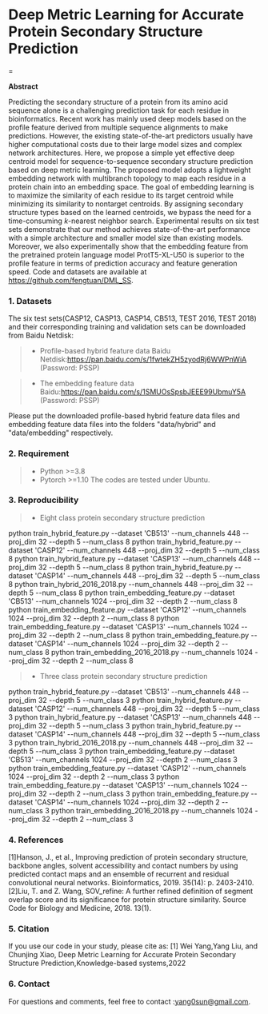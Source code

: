 
# Deep Metric Learning for Accurate Protein Secondary Structure Prediction
=

**Abstract**
<br>

Predicting the secondary structure of a protein from its amino acid sequence alone is a challenging prediction task for each residue in bioinformatics. Recent work has mainly used deep models based on the profile feature derived from multiple sequence alignments to make predictions. However, the existing state-of-the-art predictors usually have higher computational costs due to their large model sizes and complex network architectures. Here, we propose a simple yet effective deep centroid model for sequence-to-sequence secondary structure prediction based on deep metric learning. The proposed model adopts a lightweight embedding network with multibranch topology to map each residue in a protein chain into an embedding space. The goal of embedding learning is to maximize the similarity of each residue to its target centroid while minimizing its similarity to nontarget centroids. By assigning secondary structure types based on the learned centroids, we bypass the need for a time-consuming *k*-nearest neighbor search. Experimental results on six test sets demonstrate that our method achieves state-of-the-art performance with a simple architecture and smaller model size than existing models. Moreover, we also experimentally show that the embedding feature from the pretrained protein language model ProtT5-XL-U50 is superior to the profile feature in terms of prediction accuracy and feature generation speed. Code and datasets are available at https://github.com/fengtuan/DML_SS.


### 1. Datasets

The six test sets(CASP12, CASP13, CASP14, CB513, TEST 2016, TEST 2018) and their corresponding training and validation sets can be downloaded from Baidu Netdisk:

> * Profile-based hybrid feature data 
Baidu Netdisk:https://pan.baidu.com/s/1fwtekZH5zyodRj6WWPnWiA (Password: PSSP)  


> * The embedding feature data  
Baidu:https://pan.baidu.com/s/1SMUOsSpsbJEEE99UbmuY5A (Password: PSSP)  

Please put the downloaded profile-based hybrid feature data files and embedding feature data files into the folders "data/hybrid" and "data/embedding" respectively. 

### 2. Requirement
> * Python >=3.8  
> * Pytorch >=1.10
The codes are tested under Ubuntu. 

### 3. Reproducibility
> * Eight class protein secondary structure prediction

python train_hybrid_feature.py --dataset 'CB513' --num_channels 448 --proj_dim 32 --depth 5 --num_class 8
python train_hybrid_feature.py --dataset 'CASP12' --num_channels 448 --proj_dim 32 --depth 5 --num_class 8
python train_hybrid_feature.py --dataset 'CASP13' --num_channels 448 --proj_dim 32 --depth 5 --num_class 8
python train_hybrid_feature.py --dataset 'CASP14' --num_channels 448 --proj_dim 32 --depth 5 --num_class 8
python train_hybrid_2016_2018.py --num_channels 448 --proj_dim 32 --depth 5 --num_class 8
python train_embedding_feature.py --dataset 'CB513' --num_channels 1024 --proj_dim 32 --depth 2 --num_class 8
python train_embedding_feature.py --dataset 'CASP12' --num_channels 1024 --proj_dim 32 --depth 2 --num_class 8
python train_embedding_feature.py --dataset 'CASP13' --num_channels 1024 --proj_dim 32 --depth 2 --num_class 8
python train_embedding_feature.py --dataset 'CASP14' --num_channels 1024 --proj_dim 32 --depth 2 --num_class 8
python train_embedding_2016_2018.py --num_channels 1024 --proj_dim 32 --depth 2 --num_class 8

> * Three class protein secondary structure prediction

python train_hybrid_feature.py --dataset 'CB513' --num_channels 448 --proj_dim 32 --depth 5 --num_class 3
python train_hybrid_feature.py --dataset 'CASP12' --num_channels 448 --proj_dim 32 --depth 5 --num_class 3
python train_hybrid_feature.py --dataset 'CASP13' --num_channels 448 --proj_dim 32 --depth 5 --num_class 3
python train_hybrid_feature.py --dataset 'CASP14' --num_channels 448 --proj_dim 32 --depth 5 --num_class 3
python train_hybrid_2016_2018.py --num_channels 448 --proj_dim 32 --depth 5 --num_class 3
python train_embedding_feature.py --dataset 'CB513' --num_channels 1024 --proj_dim 32 --depth 2 --num_class 3
python train_embedding_feature.py --dataset 'CASP12' --num_channels 1024 --proj_dim 32 --depth 2 --num_class 3
python train_embedding_feature.py --dataset 'CASP13' --num_channels 1024 --proj_dim 32 --depth 2 --num_class 3
python train_embedding_feature.py --dataset 'CASP14' --num_channels 1024 --proj_dim 32 --depth 2 --num_class 3
python train_embedding_2016_2018.py --num_channels 1024 --proj_dim 32 --depth 2 --num_class 3

### 4. References
[1]Hanson, J., et al., Improving prediction of protein secondary structure, backbone angles, solvent accessibility and contact numbers by using predicted contact maps and an ensemble of recurrent and residual convolutional neural networks. Bioinformatics, 2019. 35(14): p. 2403-2410.
[2]Liu, T. and Z. Wang, SOV_refine: A further refined definition of segment overlap score and its significance for protein structure similarity. Source Code for Biology and Medicine, 2018. 13(1).


### 5. Citation
If you use our code in your study, please cite as:
[1] Wei Yang,Yang Liu, and Chunjing Xiao, Deep Metric Learning for Accurate Protein Secondary Structure Prediction,Knowledge-based systems,2022

### 6. Contact
For questions and comments, feel free to contact :yang0sun@gmail.com. 


